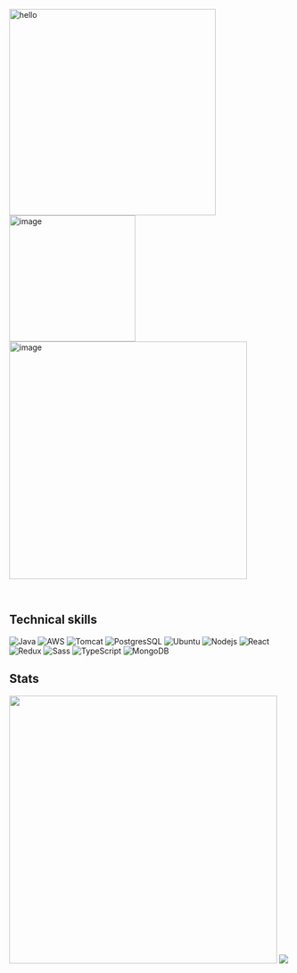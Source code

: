 <p>
  <img align="left" width="370" alt="hello" src="https://user-images.githubusercontent.com/29143795/170838512-2bd7ab17-1233-4f20-98b5-ed917a3ca1f0.png">
</p>

<p >
<img width="226" alt="image" src="https://user-images.githubusercontent.com/29143795/170841625-13d7ab68-59a8-4cbf-8ddd-0091659a68e3.png">
<img width="426" alt="image" src="https://user-images.githubusercontent.com/29143795/170841704-04bf82e0-a4af-4663-aae8-2fa2fdc40bbd.png">
</p>
 
<!-- <p float="left">  
  🌱 Woman who codes • Siberian • Code for Good </br>
  👩‍💻 Back-end dev • Java • Tomcat • AWS • PostgresSQL </br>
  ✨ Front-end dev • JS • React • Redux </br>
  🍰 Music • Tea • Art • Manga • Animation • Games </br>
<p>
-->

<br/>

## Technical skills
  
<img alt="Java" src="https://img.shields.io/badge/-Java-dafbe1?style=flat-square" /> <img alt="AWS" src="https://img.shields.io/badge/-AWS-dafbe1?style=flat-square&logoColor=black" />
<img alt="Tomcat" src="https://img.shields.io/badge/-Apache Tomcat-dafbe1?style=flat-square&logoColor=black" />
<img alt="PostgresSQL" src="https://img.shields.io/badge/-PostgresSQL-dafbe1?style=flat-square&logoColor=black" />
<img alt="Ubuntu" src="https://img.shields.io/badge/-Ubuntu-dafbe1?style=flat-square&logoColor=black" />
<img alt="Nodejs" src="https://img.shields.io/badge/-Nodejs-dafbe1?style=flat-square&logoColor=black" />
<img alt="React" src="https://img.shields.io/badge/-React-dafbe1?style=flat-square&logoColor=black" />
<img alt="Redux" src="https://img.shields.io/badge/-Redux-dafbe1?style=flat-square&logoColor=black" />
<img alt="Sass" src="https://img.shields.io/badge/-Sass-dafbe1?style=flat-square&logoColor=black" />
<img alt="TypeScript" src="https://img.shields.io/badge/-TypeScript-dafbe1?style=flat-square&logoColor=black" /> <img alt="MongoDB" src="https://img.shields.io/badge/-MongoDB-dafbe1?style=flat-square&logoColor=black" />


## Stats

<!-- https://github.com/anuraghazra/github-readme-stats -->

<p align="left">  
<img width="480" src="https://github-readme-stats.vercel.app/api?username=AlexFox1777&hide=contribs&cache_seconds=86400&title_color=a0dbac&icon_color=a0dbac" /> 
<img src="https://github-readme-stats.vercel.app/api/top-langs/?username=AlexFox1777&layout=compact&title_color=a0dbac" />
</p>

<!-- ![](https://github-readme-stats.vercel.app/api?username=AlexFox1777&hide=contribs&cache_seconds=86400&title_color=a0dbac&icon_color=a0dbac)
![](https://github-readme-stats.vercel.app/api/top-langs/?username=AlexFox1777&layout=compact&title_color=a0dbac)
  -->
